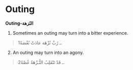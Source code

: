 Outing
======

**Outing-النُزهة**

1. Sometimes an outing may turn into a bitter experience.

> 1ـ رُبَّ نُزْهَة عادَتْ نُغْصَةً.

2. An outing may turn into an agony.

> 2ـ قَدْ تَنْقَلِبُ النُّـزْهَةُ غُصَّةً.


